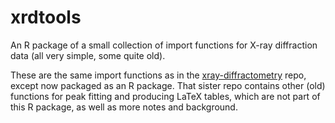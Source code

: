 # xrdtools

An R package of a small collection of import functions
for X-ray diffraction data (all very simple, some quite old).

These are the same import functions as in the
[xray-diffractometry](https://github.com/solarchemist/xray-diffractometry) repo,
except now packaged as an R package.
That sister repo contains other (old) functions for peak fitting and producing
LaTeX tables, which are not part of this R package, as well as more notes
and background.
